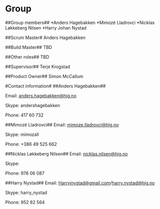 # Group #
##Group members##
*Anders Hagebakken
*Mimozë Lladrovci
*Nicklas Løkkeberg Nilsen
*Harry Johan Nystad

##Scrum Master#
Anders Hagebakken

##Build Master##
TBD

##Other roles##
TBD

##Supervisor##
Terje Krogstad

##Product Owner##
Simon McCallum


#Contact information#
##Anders Hagebakken##

Email: anders.hagebakken@hig.no

Skype: andershagebakken

Phone: 417 60 732

##Mimozë Lladrovci##
Email: mimoze.lladrovci@hig.no

Skype: mimozall

Phone: +386 49 525 662

##Nicklas Løkkeberg Nilsen##
Email: nicklas.nilsen@hig.no

Skype: 

Phone: 976 06 087

##Harry Nystad##
Email: Harryjnystad@gmail.com/harry.nystad@hig.no

Skype: harry_nystad

Phone: 952 82 564
